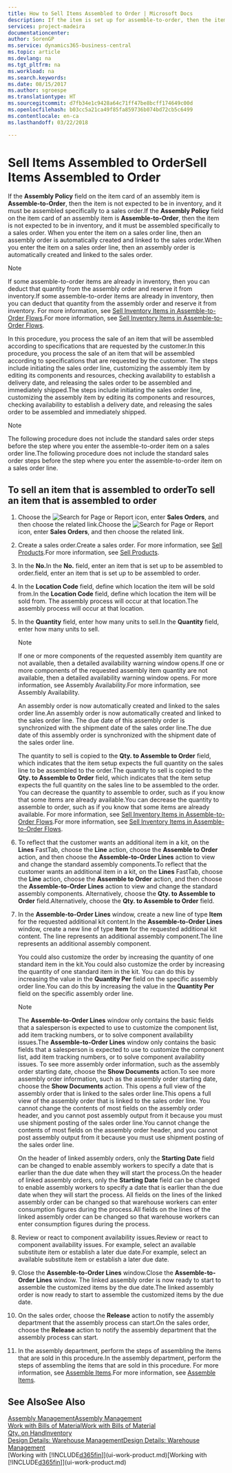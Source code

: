 ```yaml
---
title: How to Sell Items Assembled to Order | Microsoft Docs
description: If the item is set up for assemble-to-order, then the item is not expected to be in inventory, and it must be assembled specifically to a sales order. When you enter the item on a sales order line, then an assembly order is automatically created and linked to the sales order.
services: project-madeira
documentationcenter: 
author: SorenGP
ms.service: dynamics365-business-central
ms.topic: article
ms.devlang: na
ms.tgt_pltfrm: na
ms.workload: na
ms.search.keywords: 
ms.date: 08/15/2017
ms.author: sgroespe
ms.translationtype: HT
ms.sourcegitcommit: d7fb34e1c9428a64c71ff47be8bcff174649c00d
ms.openlocfilehash: b03cc5a21ca49f85fa859736b074bd72cb5c6499
ms.contentlocale: en-ca
ms.lasthandoff: 03/22/2018

---
```

# <a name="sell-items-assembled-to-order"></a><span data-ttu-id="d369f-104">Sell Items Assembled to Order</span><span class="sxs-lookup"><span data-stu-id="d369f-104">Sell Items Assembled to Order</span></span>
<span data-ttu-id="d369f-105">If the **Assembly Policy** field on the item card of an assembly item is **Assemble-to-Order**, then the item is not expected to be in inventory, and it must be assembled specifically to a sales order.</span><span class="sxs-lookup"><span data-stu-id="d369f-105">If the **Assembly Policy** field on the item card of an assembly item is **Assemble-to-Order**, then the item is not expected to be in inventory, and it must be assembled specifically to a sales order.</span></span> <span data-ttu-id="d369f-106">When you enter the item on a sales order line, then an assembly order is automatically created and linked to the sales order.</span><span class="sxs-lookup"><span data-stu-id="d369f-106">When you enter the item on a sales order line, then an assembly order is automatically created and linked to the sales order.</span></span>  

> [!NOTE]  
>  <span data-ttu-id="d369f-107">If some assemble-to-order items are already in inventory, then you can deduct that quantity from the assembly order and reserve it from inventory.</span><span class="sxs-lookup"><span data-stu-id="d369f-107">If some assemble-to-order items are already in inventory, then you can deduct that quantity from the assembly order and reserve it from inventory.</span></span> <span data-ttu-id="d369f-108">For more information, see [Sell Inventory Items in Assemble-to-Order Flows](assembly-how-to-sell-assemble-to-order-items-and-inventory-items-together.md).</span><span class="sxs-lookup"><span data-stu-id="d369f-108">For more information, see [Sell Inventory Items in Assemble-to-Order Flows](assembly-how-to-sell-assemble-to-order-items-and-inventory-items-together.md).</span></span>  

<span data-ttu-id="d369f-109">In this procedure, you process the sale of an item that will be assembled according to specifications that are requested by the customer.</span><span class="sxs-lookup"><span data-stu-id="d369f-109">In this procedure, you process the sale of an item that will be assembled according to specifications that are requested by the customer.</span></span> <span data-ttu-id="d369f-110">The steps include initiating the sales order line, customizing the assembly item by editing its components and resources, checking availability to establish a delivery date, and releasing the sales order to be assembled and immediately shipped.</span><span class="sxs-lookup"><span data-stu-id="d369f-110">The steps include initiating the sales order line, customizing the assembly item by editing its components and resources, checking availability to establish a delivery date, and releasing the sales order to be assembled and immediately shipped.</span></span>  

> [!NOTE]  
>  <span data-ttu-id="d369f-111">The following procedure does not include the standard sales order steps before the step where you enter the assemble-to-order item on a sales order line.</span><span class="sxs-lookup"><span data-stu-id="d369f-111">The following procedure does not include the standard sales order steps before the step where you enter the assemble-to-order item on a sales order line.</span></span>  

## <a name="to-sell-an-item-that-is-assembled-to-order"></a><span data-ttu-id="d369f-112">To sell an item that is assembled to order</span><span class="sxs-lookup"><span data-stu-id="d369f-112">To sell an item that is assembled to order</span></span>  
1.  <span data-ttu-id="d369f-113">Choose the ![Search for Page or Report](media/ui-search/search_small.png "Search for Page or Report icon") icon, enter **Sales Orders**, and then choose the related link.</span><span class="sxs-lookup"><span data-stu-id="d369f-113">Choose the ![Search for Page or Report](media/ui-search/search_small.png "Search for Page or Report icon") icon, enter **Sales Orders**, and then choose the related link.</span></span>  
2.  <span data-ttu-id="d369f-114">Create a sales order.</span><span class="sxs-lookup"><span data-stu-id="d369f-114">Create a sales order.</span></span> <span data-ttu-id="d369f-115">For more information, see [Sell Products](sales-how-sell-products.md).</span><span class="sxs-lookup"><span data-stu-id="d369f-115">For more information, see [Sell Products](sales-how-sell-products.md).</span></span>  
3.  <span data-ttu-id="d369f-116">In the **No.**</span><span class="sxs-lookup"><span data-stu-id="d369f-116">In the **No.**</span></span> <span data-ttu-id="d369f-117">field, enter an item that is set up to be assembled to order.</span><span class="sxs-lookup"><span data-stu-id="d369f-117">field, enter an item that is set up to be assembled to order.</span></span>  
4.  <span data-ttu-id="d369f-118">In the **Location Code** field, define which location the item will be sold from.</span><span class="sxs-lookup"><span data-stu-id="d369f-118">In the **Location Code** field, define which location the item will be sold from.</span></span> <span data-ttu-id="d369f-119">The assembly process will occur at that location.</span><span class="sxs-lookup"><span data-stu-id="d369f-119">The assembly process will occur at that location.</span></span>  
5.  <span data-ttu-id="d369f-120">In the **Quantity** field, enter how many units to sell.</span><span class="sxs-lookup"><span data-stu-id="d369f-120">In the **Quantity** field, enter how many units to sell.</span></span>  

    > [!NOTE]  
    >  <span data-ttu-id="d369f-121">If one or more components of the requested assembly item quantity are not available, then a detailed availability warning window opens.</span><span class="sxs-lookup"><span data-stu-id="d369f-121">If one or more components of the requested assembly item quantity are not available, then a detailed availability warning window opens.</span></span> <span data-ttu-id="d369f-122">For more information, see Assembly Availability.</span><span class="sxs-lookup"><span data-stu-id="d369f-122">For more information, see Assembly Availability.</span></span>  

    <span data-ttu-id="d369f-123">An assembly order is now automatically created and linked to the sales order line.</span><span class="sxs-lookup"><span data-stu-id="d369f-123">An assembly order is now automatically created and linked to the sales order line.</span></span> <span data-ttu-id="d369f-124">The due date of this assembly order is synchronized with the shipment date of the sales order line.</span><span class="sxs-lookup"><span data-stu-id="d369f-124">The due date of this assembly order is synchronized with the shipment date of the sales order line.</span></span>  

    <span data-ttu-id="d369f-125">The quantity to sell is copied to the **Qty. to Assemble to Order** field, which indicates that the item setup expects the full quantity on the sales line to be assembled to the order.</span><span class="sxs-lookup"><span data-stu-id="d369f-125">The quantity to sell is copied to the **Qty. to Assemble to Order** field, which indicates that the item setup expects the full quantity on the sales line to be assembled to the order.</span></span> <span data-ttu-id="d369f-126">You can decrease the quantity to assemble to order, such as if you know that some items are already available.</span><span class="sxs-lookup"><span data-stu-id="d369f-126">You can decrease the quantity to assemble to order, such as if you know that some items are already available.</span></span> <span data-ttu-id="d369f-127">For more information, see [Sell Inventory Items in Assemble-to-Order Flows](assembly-how-to-sell-inventory-items-in-assemble-to-order-flows.md).</span><span class="sxs-lookup"><span data-stu-id="d369f-127">For more information, see [Sell Inventory Items in Assemble-to-Order Flows](assembly-how-to-sell-inventory-items-in-assemble-to-order-flows.md).</span></span>  

6.  <span data-ttu-id="d369f-128">To reflect that the customer wants an additional item in a kit, on the **Lines** FastTab, choose the **Line** action, choose the **Assemble to Order** action, and then choose the **Assemble-to-Order Lines** action to view and change the standard assembly components.</span><span class="sxs-lookup"><span data-stu-id="d369f-128">To reflect that the customer wants an additional item in a kit, on the **Lines** FastTab, choose the **Line** action, choose the **Assemble to Order** action, and then choose the **Assemble-to-Order Lines** action to view and change the standard assembly components.</span></span> <span data-ttu-id="d369f-129">Alternatively, choose the **Qty. to Assemble to Order** field.</span><span class="sxs-lookup"><span data-stu-id="d369f-129">Alternatively, choose the **Qty. to Assemble to Order** field.</span></span>  
7.  <span data-ttu-id="d369f-130">In the **Assemble-to-Order Lines** window, create a new line of type **Item** for the requested additional kit content.</span><span class="sxs-lookup"><span data-stu-id="d369f-130">In the **Assemble-to-Order Lines** window, create a new line of type **Item** for the requested additional kit content.</span></span> <span data-ttu-id="d369f-131">The line represents an additional assembly component.</span><span class="sxs-lookup"><span data-stu-id="d369f-131">The line represents an additional assembly component.</span></span>  

    <span data-ttu-id="d369f-132">You could also customize the order by increasing the quantity of one standard item in the kit.</span><span class="sxs-lookup"><span data-stu-id="d369f-132">You could also customize the order by increasing the quantity of one standard item in the kit.</span></span> <span data-ttu-id="d369f-133">You can do this by increasing the value in the **Quantity Per** field on the specific assembly order line.</span><span class="sxs-lookup"><span data-stu-id="d369f-133">You can do this by increasing the value in the **Quantity Per** field on the specific assembly order line.</span></span>  

    > [!NOTE]  
    >  <span data-ttu-id="d369f-134">The **Assemble-to-Order Lines** window only contains the basic fields that a salesperson is expected to use to customize the component list, add item tracking numbers, or to solve component availability issues.</span><span class="sxs-lookup"><span data-stu-id="d369f-134">The **Assemble-to-Order Lines** window only contains the basic fields that a salesperson is expected to use to customize the component list, add item tracking numbers, or to solve component availability issues.</span></span> <span data-ttu-id="d369f-135">To see more assembly order information, such as the assembly order starting date, choose the **Show Documents** action.</span><span class="sxs-lookup"><span data-stu-id="d369f-135">To see more assembly order information, such as the assembly order starting date, choose the **Show Documents** action.</span></span> <span data-ttu-id="d369f-136">This opens a full view of the assembly order that is linked to the sales order line.</span><span class="sxs-lookup"><span data-stu-id="d369f-136">This opens a full view of the assembly order that is linked to the sales order line.</span></span> <span data-ttu-id="d369f-137">You cannot change the contents of most fields on the assembly order header, and you cannot post assembly output from it because you must use shipment posting of the sales order line.</span><span class="sxs-lookup"><span data-stu-id="d369f-137">You cannot change the contents of most fields on the assembly order header, and you cannot post assembly output from it because you must use shipment posting of the sales order line.</span></span>  
    >   
    >  <span data-ttu-id="d369f-138">On the header of linked assembly orders, only the **Starting Date** field can be changed to enable assembly workers to specify a date that is earlier than the due date when they will start the process.</span><span class="sxs-lookup"><span data-stu-id="d369f-138">On the header of linked assembly orders, only the **Starting Date** field can be changed to enable assembly workers to specify a date that is earlier than the due date when they will start the process.</span></span> <span data-ttu-id="d369f-139">All fields on the lines of the linked assembly order can be changed so that warehouse workers can enter consumption figures during the process.</span><span class="sxs-lookup"><span data-stu-id="d369f-139">All fields on the lines of the linked assembly order can be changed so that warehouse workers can enter consumption figures during the process.</span></span>  

8.  <span data-ttu-id="d369f-140">Review or react to component availability issues.</span><span class="sxs-lookup"><span data-stu-id="d369f-140">Review or react to component availability issues.</span></span> <span data-ttu-id="d369f-141">For example, select an available substitute item or establish a later due date.</span><span class="sxs-lookup"><span data-stu-id="d369f-141">For example, select an available substitute item or establish a later due date.</span></span>  
9. <span data-ttu-id="d369f-142">Close the **Assemble-to-Order Lines** window.</span><span class="sxs-lookup"><span data-stu-id="d369f-142">Close the **Assemble-to-Order Lines** window.</span></span> <span data-ttu-id="d369f-143">The linked assembly order is now ready to start to assemble the customized items by the due date.</span><span class="sxs-lookup"><span data-stu-id="d369f-143">The linked assembly order is now ready to start to assemble the customized items by the due date.</span></span>  
10. <span data-ttu-id="d369f-144">On the sales order, choose the **Release** action to notify the assembly department that the assembly process can start.</span><span class="sxs-lookup"><span data-stu-id="d369f-144">On the sales order, choose the **Release** action to notify the assembly department that the assembly process can start.</span></span>  
11. <span data-ttu-id="d369f-145">In the assembly department, perform the steps of assembling the items that are sold in this procedure.</span><span class="sxs-lookup"><span data-stu-id="d369f-145">In the assembly department, perform the steps of assembling the items that are sold in this procedure.</span></span> <span data-ttu-id="d369f-146">For more information, see [Assemble Items](assembly-how-to-assemble-items.md).</span><span class="sxs-lookup"><span data-stu-id="d369f-146">For more information, see [Assemble Items](assembly-how-to-assemble-items.md).</span></span>  

## <a name="see-also"></a><span data-ttu-id="d369f-147">See Also</span><span class="sxs-lookup"><span data-stu-id="d369f-147">See Also</span></span>  
[<span data-ttu-id="d369f-148">Assembly Management</span><span class="sxs-lookup"><span data-stu-id="d369f-148">Assembly Management</span></span>](assembly-assemble-items.md)  
[<span data-ttu-id="d369f-149">Work with Bills of Material</span><span class="sxs-lookup"><span data-stu-id="d369f-149">Work with Bills of Material</span></span>](inventory-how-work-BOMs.md)  
[<span data-ttu-id="d369f-150">Qty. on Hand</span><span class="sxs-lookup"><span data-stu-id="d369f-150">Inventory</span></span>](inventory-manage-inventory.md)  
[<span data-ttu-id="d369f-151">Design Details: Warehouse Management</span><span class="sxs-lookup"><span data-stu-id="d369f-151">Design Details: Warehouse Management</span></span>](design-details-warehouse-management.md)  
<span data-ttu-id="d369f-152">[Working with [!INCLUDE[d365fin](includes/d365fin_md.md)]](ui-work-product.md)</span><span class="sxs-lookup"><span data-stu-id="d369f-152">[Working with [!INCLUDE[d365fin](includes/d365fin_md.md)]](ui-work-product.md)</span></span>

